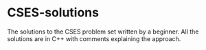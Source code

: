 # CSES-solutions
The solutions to the CSES problem set written by a beginner. All the solutions are in C++ with comments explaining the approach.
